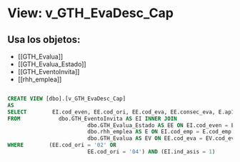 # View: v_GTH_EvaDesc_Cap

## Usa los objetos:
- [[GTH_Evalua]]
- [[GTH_Evalua_Estado]]
- [[GTH_EventoInvita]]
- [[rhh_emplea]]

```sql

CREATE VIEW [dbo].[v_GTH_EvaDesc_Cap]
AS
SELECT        EI.cod_even, EE.cod_ori, EE.cod_eva, EE.consec_eva, E.ap1_emp, E.ap2_emp, E.nom_emp, EI.cod_emp
FROM            dbo.GTH_EventoInvita AS EI INNER JOIN
                         dbo.GTH_Evalua_Estado AS EE ON EI.cod_even = EE.codigo INNER JOIN
                         dbo.rhh_emplea AS E ON EI.cod_emp = E.cod_emp INNER JOIN
                         dbo.GTH_Evalua AS EV ON EE.cod_eva = EV.cod_eva AND EE.cod_eva = EV.cod_eva
WHERE        (EE.cod_ori = '02' OR
                         EE.cod_ori = '04') AND (EI.ind_asis = 1)


```
